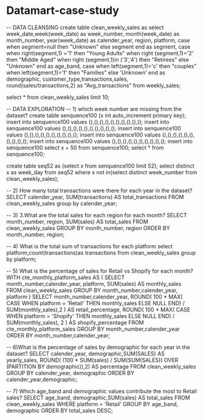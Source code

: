 # Datamart-case-study


-- DATA CLEANSING
create table clean_weekly_sales as
select week_date,week(week_date) as week_number,
month(week_date) as month_number,
year(week_date) as calender_year,
region, platform,
case 
when segment=null then "Unknown"
else segment
end as segment,
case
when right(segment,1) ='1' then "Young Adults"
when right (segment,1)='2' then "Middle Aged"
when right (segment,1)in ('3','4') then "Retirees"
else "Unknown"
end as age_band,
case
when left(segment,1)='c' then "couples"
when left(segment,1)='f' then "Families"
else 'Unknown'
end as demographic,
customer_type,transactions,sales,
round(sales/transactions,2) as "Avg_transactions"
from weekly_sales;

select * from clean_weekly_sales limit 10;


-- DATA EXPLORATION
-- 1) which week number are missing from the dataset?
create table senquence100 (x int auto_increment primary key);
insert into senquence100 values (),(),(),(),(),(),(),(),(),();
insert into senquence100 values (),(),(),(),(),(),(),(),(),();
insert into senquence100 values (),(),(),(),(),(),(),(),(),();
insert into senquence100 values (),(),(),(),(),(),(),(),(),();
insert into senquence100 values (),(),(),(),(),(),(),(),(),();
insert into senquence100 select x + 50 from senquence100; 
select * from senquence100;

create table seq52 as (select x from senquence100 limit 52);
select distinct x as week_day from seq52 where x not in(select distinct week_number from clean_weekly_sales); 


-- 2) How many total transactions were there for each year in the dataset?
SELECT
  calender_year,
  SUM(transactions) AS total_transactions
FROM clean_weekly_sales group by calender_year;

-- 3)  3.What are the total sales for each region for each month?
SELECT
  month_number,
  region,
  SUM(sales) AS total_sales
FROM clean_weekly_sales
GROUP BY month_number, region
ORDER BY month_number, region;

-- 4) What is the total sum of transactions for each platform
select platform,count(transactions)as transactions from clean_weekly_sales
group by platform;

-- 5) What is the percentage of sales for Retail vs Shopify for each month?
WITH cte_monthly_platform_sales AS (
  SELECT
    month_number,calender_year,
    platform,
    SUM(sales) AS monthly_sales
  FROM clean_weekly_sales
  GROUP BY month_number,calender_year, platform
)
SELECT
  month_number,calender_year,
  ROUND(
    100 * MAX(
    CASE
    WHEN platform = 'Retail' THEN monthly_sales ELSE NULL END) /
      SUM(monthly_sales),2
  ) AS retail_percentage,
  ROUND(
    100 * MAX(
    CASE WHEN platform = 'Shopify' THEN monthly_sales ELSE NULL END) /
      SUM(monthly_sales),
    2
  ) AS shopify_percentage
FROM cte_monthly_platform_sales
GROUP BY month_number,calender_year
ORDER BY month_number,calender_year;

-- 6)What is the percentage of sales by demographic for each year in the dataset?
SELECT calender_year, demographic,SUM(SALES) AS yearly_sales,
  ROUND(
    (100 * SUM(sales) / SUM(SUM(SALES)) OVER (PARTITION BY demographic)),2) AS percentage
FROM clean_weekly_sales
GROUP BY calender_year, demographic ORDER BY calender_year,demographic;

-- 7) Which age_band and demographic values contribute the most to Retail sales?
SELECT  age_band,  demographic,SUM(sales) AS total_sales FROM clean_weekly_sales
WHERE platform = 'Retail' GROUP BY age_band, demographic ORDER BY total_sales DESC;

